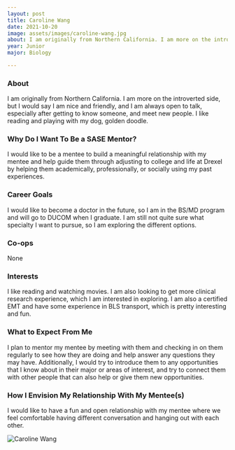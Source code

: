 ```yaml
---
layout: post
title: Caroline Wang 
date: 2021-10-20
image: assets/images/caroline-wang.jpg
about: I am originally from Northern California. I am more on the introverted side, but I would say I am nice and friendly, and I am always open to talk, especially after getting to know someone, and meet new people. I like reading and playing with my dog, golden doodle. 
year: Junior
major: Biology

---
```


### About

I am originally from Northern California. I am more on the introverted side, but I would say I am nice and friendly, and I am always open to talk, especially after getting to know someone, and meet new people. I like reading and playing with my dog, golden doodle. 

### Why Do I Want To Be a SASE Mentor?

I would like to be a mentee to build a meaningful relationship with my mentee and help guide them through adjusting to college and life at Drexel by helping them academically, professionally, or socially using my past experiences. 

### Career Goals

I would like to become a doctor in the future, so I am in the BS/MD program and will go to DUCOM when I graduate. I am still not quite sure what specialty I want to pursue, so I am exploring the different options. 

### Co-ops

None

### Interests

I like reading and watching movies. I am also looking to get more clinical research experience, which I am interested in exploring. I am also a certified EMT and have some experience in BLS transport, which is pretty interesting and fun.

### What to Expect From Me

I plan to mentor my mentee by meeting with them and checking in on them regularly to see how they are doing and help answer any questions they may have. Additionally, I would try to introduce them to any opportunities that I know about in their major or areas of interest, and try to connect them with other people that can also help or give them new opportunities. 

### How I Envision My Relationship With My Mentee(s) 

I would like to have a fun and open relationship with my mentee where we feel comfortable  having different conversation and hanging out with each other.

<div class="text-center my-5">
    <img src="https://sase-drexel.github.io/mentorship-2021/assets/images/caroline-wang.jpg" alt="Caroline Wang" class="rounded post-img" />
</div>

